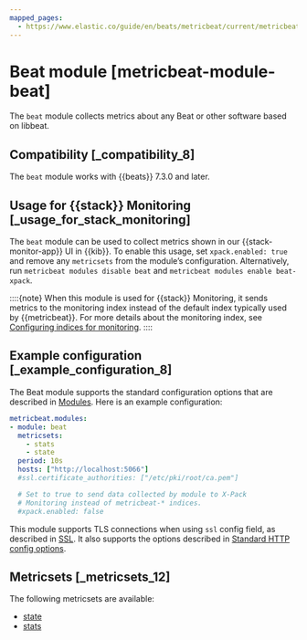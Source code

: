 ```yaml
---
mapped_pages:
  - https://www.elastic.co/guide/en/beats/metricbeat/current/metricbeat-module-beat.html
---
```


# Beat module [metricbeat-module-beat]

The `beat` module collects metrics about any Beat or other software based on libbeat.


## Compatibility [_compatibility_8]

The `beat` module works with {{beats}} 7.3.0 and later.


## Usage for {{stack}} Monitoring [_usage_for_stack_monitoring]

The `beat` module can be used to collect metrics shown in our {{stack-monitor-app}} UI in {{kib}}. To enable this usage, set `xpack.enabled: true` and remove any `metricsets` from the module’s configuration. Alternatively, run `metricbeat modules disable beat` and `metricbeat modules enable beat-xpack`.

::::{note}
When this module is used for {{stack}} Monitoring, it sends metrics to the monitoring index instead of the default index typically used by {{metricbeat}}. For more details about the monitoring index, see [Configuring indices for monitoring](docs-content://deploy-manage/monitor/monitoring-data/configuring-data-streamsindices-for-monitoring.md).
::::



## Example configuration [_example_configuration_8]

The Beat module supports the standard configuration options that are described in [Modules](/reference/metricbeat/configuration-metricbeat.md). Here is an example configuration:

```yaml
metricbeat.modules:
- module: beat
  metricsets:
    - stats
    - state
  period: 10s
  hosts: ["http://localhost:5066"]
  #ssl.certificate_authorities: ["/etc/pki/root/ca.pem"]

  # Set to true to send data collected by module to X-Pack
  # Monitoring instead of metricbeat-* indices.
  #xpack.enabled: false
```

This module supports TLS connections when using `ssl` config field, as described in [SSL](/reference/metricbeat/configuration-ssl.md). It also supports the options described in [Standard HTTP config options](/reference/metricbeat/configuration-metricbeat.md#module-http-config-options).


## Metricsets [_metricsets_12]

The following metricsets are available:

* [state](/reference/metricbeat/metricbeat-metricset-beat-state.md)
* [stats](/reference/metricbeat/metricbeat-metricset-beat-stats.md)



